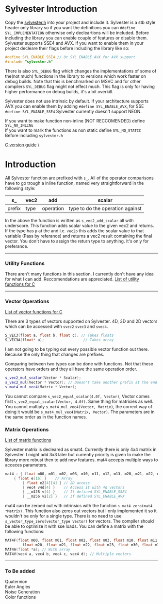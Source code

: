 Sylvester Introduction
====

Copy the [sylvester.h](https://github.com/xcatalyst/Sylvester/blob/master/sylvester.h) into your project and include it.
Sylvester is a stb style header only library so if you want the definitions you can ```#define SYL_IMPLEMENTATION``` otherwise
only decleartions will be included. Before including the library  you
can enable couple of features or disable them. Sylvester supports SSE4 and AVX. If you want to enable them in your
project decleare their flags before including the library like so:
```cpp
#define SYL_ENABLE_SSE4 // Or SYL_ENABLE_AVX for AVX support
#include "sylvester.h"
```
There is also ```SYL_DEBUG``` flag which changes the implementations of some of the(not much)
functions in the library to versions which work faster on debug builds. Note that
this is benchmarked on MSVC and for other compilers ```SYL_DEBUG``` flag might not effect much.
This flag is only for having higher performance on debug builds, it's a bit overkill.

Sylvester does not use intrinsic by default. If your architecture supports AVX you
can enable them by adding ```#define SYL_ENABLE_AVX```, for SSE ```#define SYL_ENABLE_SSE4```
Sylvester currently doesn't support NEON.

If you want to make function non-inline (NOT RECCOMENDED) define ```SYL_NO_INLINE``` \
If you want to mark the functions as non static define ```SYL_NO_STATIC``` \
Before including ```sylvester.h```

[C version guide](#c-introduction) \

# Introduction
All Sylvester function are prefixed with ```s_```. All of the operator comparisons have
to go trough a inline function, named very straightforward in the following style:

|   s_   | vec2 |    add    |                scalar            |
|--------|------|-----------|----------------------------------|
| prefix | type | operation | type to do the operation against |

In the above the function is written as ```s_vec2_add_scalar``` all with underscore. This function
adds scalar value to the given vec2 and returns. If the type has ```p``` at the and i.e. ```vec2p```
this adds the scalar value to that variable (Pass by referance) and returns a vec2 result containing
the final vector. You don't have to assign the return type to anything. It's only for preferance.

----

### Utility Functions

There aren't many functions in this section. I currently don't have
any idea for what I can add. Reccomendations are appreciated.
[List of utility functions for C](https://github.com/xcatalyst/Sylvester/blob/master/docs/utility_c.md)

----

### Vector Operations

[List of vector functions for C](https://github.com/xcatalyst/Sylvester/blob/master/docs/vector_c.md)

There are 3 types of vectors supported on Sylvester. 4D, 3D and 2D vectors which can be
accessed with ```svec2``` ```svec3``` and ```svec4```.

```cpp
S_VEC3(float a, float b, float c); // Takes floats
S_VEC3A(float* a);                  // Takes array
```
I am not going to be typing out every possible vector function out there. Because the only thing that
changes are prefixes.

Comparing between two types can be done with functions. Not that these operators have orders and
they all have the same operation order.
```cpp
s_vec2_mul_scalar(Vector * Scalar);
s_vec2_mul(Vector * Vector); // Doesn't take another prefix at the end if both types are the same as the first one
s_mat4_mul_vec4(Matrix * Vector);
```

You cannot compare ```s_vec2_equal_scalar(4.0f, Vector)```, Vector comes first ```s_vec2_equal_scalar(Vector, 4.0f)```. Same thing for
matricies as well. You cannot multiply ```s_mat4_mul_vec4(Vector, Matrix)```, the correct way of doing it
would be ```s_mat4_mul_vec4(Matrix, Vector)```. The parameters are in the same order as in the function names.

### Matrix Operations

[List of matrix functions](https://github.com/xcatalyst/Sylvester/blob/master/docs/matrix_c.md)

Sylvester matrix is decleared as smat4. Currently there is only 4x4 matrix in Sylvester. I might
add 3x3 later but currently priority is given to make the library more robust then to add
new features. mat4 accepts multiple ways to acceces parameters.
```cpp
mat4 : { float m00, m01, m02, m03, m10, m11, m12, m13, m20, m21, m22, m23, m30, m31, m32, m33 } // Individual
	{ float e[16] }    // Array
        { float e2[4][4] } // 2D access
        { vec4 v4d[4] }    // Access it with 4d vectors
        { __m128 v[4] }    // If defined SYL_ENABLE_SSE4
        { __m256 v2[2] }   // If defined SYL_ENABLE_AVX
```

mat4 can be zeroed out with intrinsics with the function ```s_mat4_zero(mat4 *Matrix)```. This function also zeros out vectors but I only implemented
it so it wouldn't be only for a single type. There is no need to use ```s_vector_type_zero(vector_type Vector)``` for vectors. The compiler should be able to optimize it with sse loads. You can define a matrix with the following functions:
```cpp
MAT4F(float m00, float m01, float m02, float m03, float m10, float m11, float m12, float m13,
		float m20, float m21, float m22, float m23, float m30, float m31, float m32, float m33); // With values
MAT4A(float *a); // With array
MAT4V(vec4 a, vec4 b, vec4 c, vec4 d); // Multiple vectors
```

----

 ### To Be added
 Quaternion\
 Euler Angles\
 Noise Generation\
 Color functions
